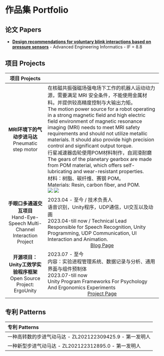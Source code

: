 # 作品集 Portfolio

## 论文 Papers

- [**Design recommendations for voluntary blink interactions based on pressure sensors**](https://www.sciencedirect.com/science/article/abs/pii/S147403462400137X) - Advanced Engineering Informatics - IF = 8.8


## 项目 Projects

|项目 Projects |             |
| :------------------------------------: | :---------------------------------------------- |
|**MRI环境下的气动步进马达** <br /> Pneumatic step motor| 在核磁共振强磁场强电场下工作的机器人运动动力源，需要满足 MRI 安全条件，不能使用金属材料。并提供较高精度控制与大输出力矩。<br />The motion power source for a robot operating in a strong magnetic field and high electric field environment of magnetic resonance imaging (MRI) needs to meet MRI safety requirements and should not utilize metallic materials. It should also provide high precision control and significant output torque.<br />行星减速器齿轮使用POM材料制作，自润滑耐磨<br />The gears of the planetary gearbox are made from POM material, which offers self-lubricating and wear-resistant properties.  <br /> 材料：树脂、碳纤维、赛钢 POM。<br />Materials: Resin, carbon fiber, and POM.<br />![](../../../../../img/Tch/Step_Motor_0.png) ![](../../../../../img/Tch/Step_Motor_1.png) |
| **手眼口多通道交互项目** <br /> Hand-Eye-Speech Multi-Channel Interaction Project | 2023.04 - 至今 / 技术负责人<br /> 语音识别，Unity程序，UDP通信，UI交互以及动画 <br />2023.04-till now / Technical Lead<br />Responsible for Speech Recognition, Unity Programming, UDP Communication, UI Interaction and Animation.<br><center> <a href="https://kannmu.github.io/2023/08/27/VoiceRecognition/" class="btn btn-default btn-sm" role="button">Blog Page </a> </center>|
|**开源项目：Unity工效学实验程序框架**<br />Open Source Project: ErgoUnity| 2023.07 - 至今<br /> 内容：实验进程管理系统、数据记录与分析、通用界面与组件预制体 <br />2023.07-till now<br />Unity Program Frameworks For Psychology And Ergonomics Experiments <br /> <center><a href="https://github.com/Kannmu/ErgoLabUnity" class="btn btn-default btn-sm" role="button">Project Page </a></center>|

## 专利 Patterns

| **专利 Patterns**                                    |
| :-------------------------------------------------------- |
| 一种高转数的步进气动马达 - ZL202122309425.9 -  第一发明人 |
| 一种新型步进气动马达 -  ZL202122312895.0 -  第一发明人    |
